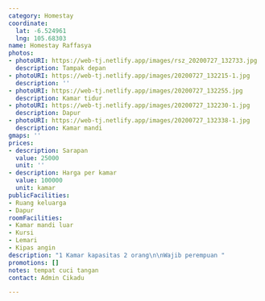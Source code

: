 ```yaml
---
category: Homestay
coordinate:
  lat: -6.524961
  lng: 105.68303
name: Homestay Raffasya
photos:
- photoURI: https://web-tj.netlify.app/images/rsz_20200727_132733.jpg
  description: Tampak depan
- photoURI: https://web-tj.netlify.app/images/20200727_132215-1.jpg
  description: ''
- photoURI: https://web-tj.netlify.app/images/20200727_132255.jpg
  description: Kamar tidur
- photoURI: https://web-tj.netlify.app/images/20200727_132230-1.jpg
  description: Dapur
- photoURI: https://web-tj.netlify.app/images/20200727_132338-1.jpg
  description: Kamar mandi
gmaps: ''
prices:
- description: Sarapan
  value: 25000
  unit: ''
- description: Harga per kamar
  value: 100000
  unit: kamar
publicFacilities:
- Ruang keluarga
- Dapur
roomFacilities:
- Kamar mandi luar
- Kursi
- Lemari
- Kipas angin
description: "1 Kamar kapasitas 2 orang\n\nWajib perempuan "
promotions: []
notes: tempat cuci tangan
contact: Admin Cikadu

---
```

